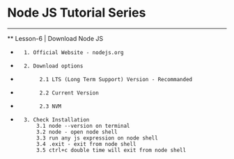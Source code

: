 
# Node JS Tutorial Series

***
**  Lesson-6 | Download Node JS
*       1. Official Website - nodejs.org
*       2. Download options
*            2.1 LTS (Long Term Support) Version - Recommanded
*            2.2 Current Version
*            2.3 NVM
*       3. Check Installation
            3.1 node --version on terminal
            3.2 node - open node shell
            3.3 run any js expression on node shell
            3.4 .exit - exit from node shell
            3.5 ctrl+c double time will exit from node shell